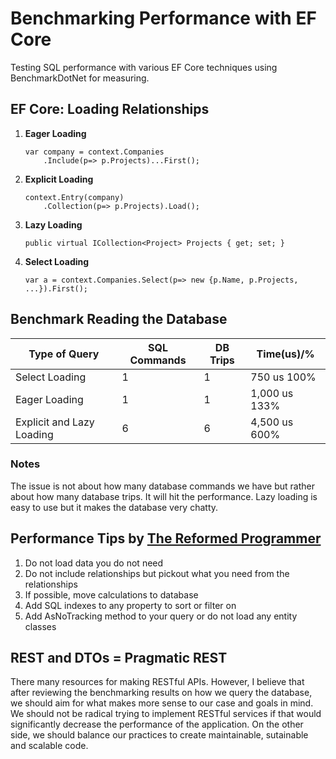 # Benchmarking Performance with EF Core

Testing SQL performance with various EF Core techniques using BenchmarkDotNet for measuring.

## EF Core: Loading Relationships
1. **Eager Loading**
    ```
    var company = context.Companies
        .Include(p=> p.Projects)...First();
    ```
2. **Explicit Loading**
    ```
    context.Entry(company)
        .Collection(p=> p.Projects).Load();
    ```
3. **Lazy Loading**
    ```
    public virtual ICollection<Project> Projects { get; set; }
    ```
4. **Select Loading**
   ```
   var a = context.Companies.Select(p=> new {p.Name, p.Projects, ...}).First();
   ```

## Benchmark Reading the Database

Type of Query | SQL Commands | DB Trips | Time(us)/%
--------------|--------------|----------|------------
Select Loading | 1 | 1 | 750 us 100%
Eager Loading  | 1 | 1 | 1,000 us 133%
Explicit and Lazy Loading | 6 | 6 | 4,500 us 600%

### Notes
The issue is not about how many database commands we have but rather about how many database trips. It will hit the performance.
Lazy loading is easy to use but it makes the database very chatty.

## Performance Tips by [The Reformed Programmer](https://www.thereformedprogrammer.net/)
1. Do not load data you do not need
2. Do not include relationships but pickout what you need from the relationships
3. If possible, move calculations to database
4. Add SQL indexes to any property to sort or filter on
5. Add AsNoTracking method to your query or do not load any entity classes

## REST and DTOs = Pragmatic REST
There many resources for making RESTful APIs. However, I believe that after reviewing the benchmarking results on how we query the database, we should aim for what makes more sense to our case and goals in mind. 
We should not be radical trying to implement RESTful services if that would significantly decrease the performance of the application. On the other side, we should balance our practices to create maintainable, sutainable and scalable code.